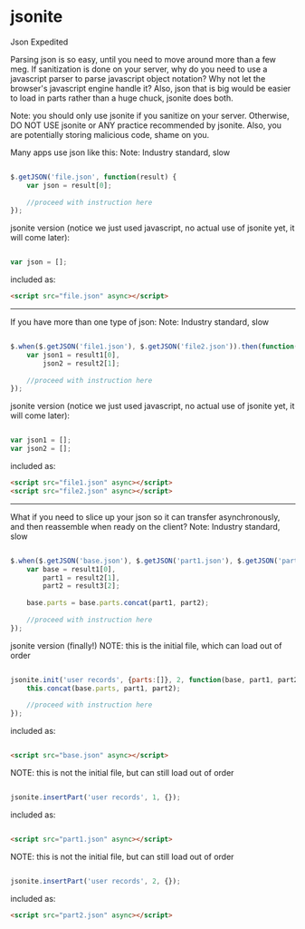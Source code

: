 # jsonite
Json Expedited

Parsing json is so easy, until you need to move around more than a few meg.  If sanitization is done on your server, why
do you need to use a javascript parser to parse javascript object notation?  Why not let the browser's javascript engine
handle it?  Also, json that is big would be easier to load in parts rather than a huge chuck, jsonite does both.

Note: you should only use jsonite if you sanitize on your server.  Otherwise, DO NOT USE jsonite or ANY practice
recommended by jsonite.  Also, you are potentially storing malicious code, shame on you.

Many apps use json like this:
Note: Industry standard, slow
```javascript

$.getJSON('file.json', function(result) {
	var json = result[0];
	
	//proceed with instruction here
});
```

jsonite version (notice we just used javascript, no actual use of jsonite yet, it will come later):
```javascript

var json = [];
```
included as:
```html
<script src="file.json" async></script>
```
---


If you have more than one type of json:
Note: Industry standard, slow
```javascript

$.when($.getJSON('file1.json'), $.getJSON('file2.json')).then(function(result1, result2) {
	var json1 = result1[0],
		json2 = result2[1];
	
	//proceed with instruction here
});
```

jsonite version (notice we just used javascript, no actual use of jsonite yet, it will come later):

```javascript

var json1 = [];
var json2 = [];
```
included as:
```html
<script src="file1.json" async></script>
<script src="file2.json" async></script>
```
---


What if you need to slice up your json so it can transfer asynchronously, and then reassemble when ready on the client?
Note: Industry standard, slow
```javascript

$.when($.getJSON('base.json'), $.getJSON('part1.json'), $.getJSON('part2.json')).then(function(result1, result2, result3) {
	var base = result1[0],
		part1 = result2[1],
		part2 = result3[2];
		
	base.parts = base.parts.concat(part1, part2);
	
	//proceed with instruction here
});
```

jsonite version (finally!)
NOTE: this is the initial file, which can load out of order
```javascript

jsonite.init('user records', {parts:[]}, 2, function(base, part1, part2) {
	this.concat(base.parts, part1, part2);
	
	//proceed with instruction here
});
```
included as:
```html

<script src="base.json" async></script>
```

NOTE: this is not the initial file, but can still load out of order
```javascript

jsonite.insertPart('user records', 1, {});
```
included as:
```html

<script src="part1.json" async></script>
```

NOTE: this is not the initial file, but can still load out of order
```javascript

jsonite.insertPart('user records', 2, {});
```
included as:
```html
<script src="part2.json" async></script>
```